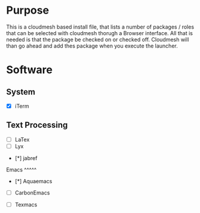 Purpose
========

This is a cloudmesh based install file, that lists a number of packages / roles 
that can be selected with cloudmesh thorugh a Browser interface.
All that is needed is that the package be checked on or checked off.
Cloudmesh will than go ahead and add thes package when you execute the launcher.
 
Software
========

System
------

* [x] iTerm

Text Processing
---------------

* [ ] LaTex
* [ ] Lyx
* [*] jabref
  
Emacs
^^^^^  

* [*] Aquaemacs
* [ ] CarbonEmacs
* [ ] Texmacs
  
